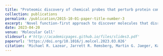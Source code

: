 ```yaml
---
title: "Proteomic discovery of chemical probes that perturb protein complexes in human cells"
collection: publications
permalink: /publication/2015-10-01-paper-title-number-3
excerpt: 'Novel function-first approach to discover molecules that disrupt multi-protein complexes, with focus on the splicing machinery'
date: 2023-04-20
venue: 'Molecular Cell'
slidesurl: #'http://academicpages.github.io/files/slides3.pdf'
paperurl: 'https://doi.org/10.1016/j.molcel.2023.03.026'
citation: 'Michael R. Lazear, Jarrett R. Remsberg, Martin G. Jaeger, Katherine Rothamel, Hsuan-lin Her, Kristen E. DeMeester, Evert Njomen, Simon J. Hogg, Jahan Rahman, Landon R. Whitby, Sang Joon Won, Michael A. Schafroth, Daisuke Ogasawara, Minoru Yokoyama, Garrett L. Lindsey, Haoxin Li, Jason Germain, Sabrina Barbas, Joan Vaughan, Thomas W. Hanigan, Vincent F. Vartabedian, Christopher J. Reinhardt, Melissa M. Dix, Seong Joo Koo, Inha Heo, John R. Teijaro, Gabriel M. Simon, Brahma Ghosh, Omar Abdel-Wahab, Kay Ahn, Alan Saghatelian, Bruno Melillo, Stuart L. Schreiber, Gene W. Yeo, Benjamin F. Cravatt. Proteomic discovery of chemical probes that perturb protein complexes in human cells. Bioarxiv. 2022. https://doi.org/10.1101/2022.12.12.520090'
---
```

